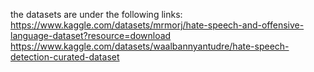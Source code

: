 the datasets are under the following links:
https://www.kaggle.com/datasets/mrmorj/hate-speech-and-offensive-language-dataset?resource=download
https://www.kaggle.com/datasets/waalbannyantudre/hate-speech-detection-curated-dataset
